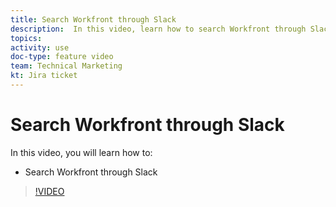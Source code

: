 ```yaml
---
title: Search Workfront through Slack
description:  In this video, learn how to search Workfront through Slack
topics:
activity: use
doc-type: feature video
team: Technical Marketing
kt: Jira ticket
---
```

# Search Workfront through Slack

In this video, you will learn how to:

* Search Workfront through Slack

>[!VIDEO](https://video.tv.adobe.com/v/335121/?quality=12)

